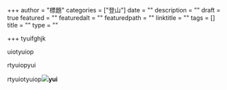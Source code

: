 +++
author = "標題"
categories = ["登山"]
date = ""
description = ""
draft = true
featured = ""
featuredalt = ""
featuredpath = ""
linktitle = ""
tags = []
title = ""
type = ""

+++
tyuifghjk

uiotyuiop

rtyuiopyui

rtyuiotyuiop![](/uploads/01.jpg)**yui**